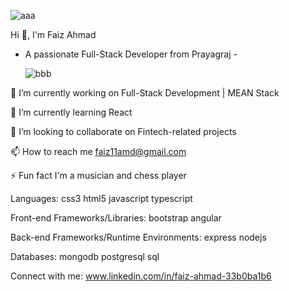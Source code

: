 
![aaa](https://github.com/faiz11amd/portfolio/assets/55245031/10735458-8e3e-4200-bf9c-d20020c11ad3)


Hi 👋, I'm Faiz Ahmad
- A passionate Full-Stack Developer from Prayagraj -

	![bbb](https://github.com/faiz11amd/portfolio/assets/55245031/cde40404-82f8-42d4-8fb8-cb32edde033b)

🔭 I’m currently working on Full-Stack Development | MEAN Stack

🌱 I’m currently learning React

👯 I’m looking to collaborate on Fintech-related projects

📫 How to reach me faiz11amd@gmail.com

⚡ Fun fact I'm a musician and chess player



Languages:
css3 html5 javascript typescript

Front-end Frameworks/Libraries:
bootstrap angular

Back-end Frameworks/Runtime Environments:
express nodejs

Databases:
mongodb postgresql sql

Connect with me:
www.linkedin.com/in/faiz-ahmad-33b0ba1b6
